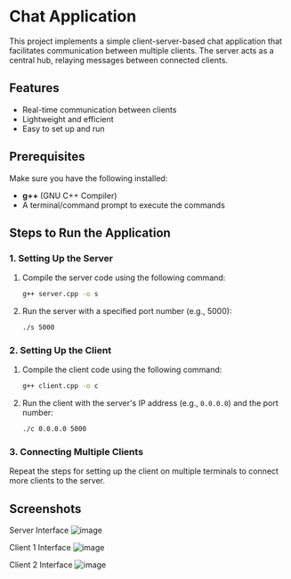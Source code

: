 # Chat Application

This project implements a simple client-server-based chat application that facilitates communication between multiple clients. The server acts as a central hub, relaying messages between connected clients.

## Features
- Real-time communication between clients
- Lightweight and efficient
- Easy to set up and run

## Prerequisites
Make sure you have the following installed:
- **g++** (GNU C++ Compiler)
- A terminal/command prompt to execute the commands

## Steps to Run the Application

### 1. Setting Up the Server
1. Compile the server code using the following command:
   ```bash
   g++ server.cpp -o s
   ```
2. Run the server with a specified port number (e.g., 5000):
   ```bash
   ./s 5000
   ```

### 2. Setting Up the Client
1. Compile the client code using the following command:
   ```bash
   g++ client.cpp -o c
   ```
2. Run the client with the server's IP address (e.g., `0.0.0.0`) and the port number:
   ```bash
   ./c 0.0.0.0 5000
   ```

### 3. Connecting Multiple Clients
Repeat the steps for setting up the client on multiple terminals to connect more clients to the server.

## Screenshots

Server Interface
![image](https://github.com/user-attachments/assets/c5fc8f31-13f0-4bc3-9f64-4ad7d94ad735)

Client 1 Interface 
![image](https://github.com/user-attachments/assets/d7e852f6-02d2-43d3-92a6-aec7c5506b22)

Client 2 Interface
![image](https://github.com/user-attachments/assets/aa1f869e-80e3-4f66-b50e-fcf341d5b38a)

